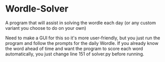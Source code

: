 # Wordle-Solver
A program that will assist in solving the wordle each day (or any custom variant you choose to do on your own)

Need to make a GUI for this so it's more user-friendly, but you just run the program and follow the prompts for the daily Wordle. If you already know the word ahead of time and want the program to score each word automatically, you just change line 151 of solver.py before running.
